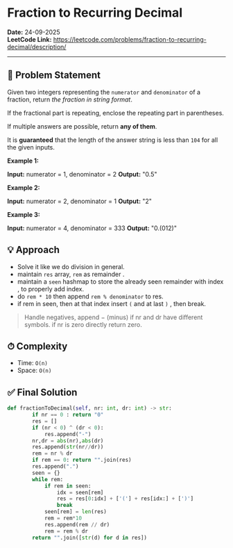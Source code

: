 # Fraction to Recurring Decimal

**Date:** 24-09-2025  
**LeetCode Link:**  https://leetcode.com/problems/fraction-to-recurring-decimal/description/

---

## 📌 Problem Statement
Given two integers representing the `numerator` and `denominator` of a fraction, return _the fraction in string format_.

If the fractional part is repeating, enclose the repeating part in parentheses.

If multiple answers are possible, return **any of them**.

It is **guaranteed** that the length of the answer string is less than `104` for all the given inputs.

**Example 1:**

**Input:** numerator = 1, denominator = 2
**Output:** "0.5"

**Example 2:**

**Input:** numerator = 2, denominator = 1
**Output:** "2"

**Example 3:**

**Input:** numerator = 4, denominator = 333
**Output:** "0.(012)"

## 💡 Approach
- Solve it like we do division in general. 
- maintain `res` array, `rem` as remainder . 
- maintain a `seen` hashmap to store the already seen remainder with index , to properly add index. 
- do `rem * 10` then append `rem % denominator` to res.
- if rem in seen, then at that index insert `(` and at last `)` , then break.

> Handle negatives, append $-$ (minus) if nr and dr have different symbols. 
> if nr is zero directly return zero.
## ⏱ Complexity
- Time: `O(n)`
- Space: `O(n)`

## ✅ Final Solution
```python
def fractionToDecimal(self, nr: int, dr: int) -> str:
        if nr == 0 : return "0"
        res = []
        if (nr < 0) ^ (dr < 0):
            res.append("-")
        nr,dr = abs(nr),abs(dr)
        res.append(str(nr//dr))
        rem = nr % dr
        if rem == 0: return "".join(res)
        res.append(".")
        seen = {}
        while rem:
            if rem in seen:
                idx = seen[rem]
                res = res[0:idx] + ['('] + res[idx:] + [')']
                break
            seen[rem] = len(res)
            rem = rem*10
            res.append(rem // dr)
            rem = rem % dr
        return "".join([str(d) for d in res])
```


